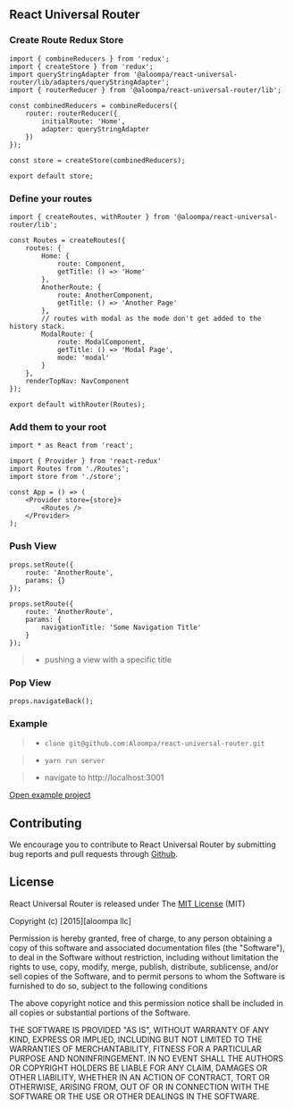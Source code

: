 ## React Universal Router

### Create Route Redux Store

```
import { combineReducers } from 'redux';
import { createStore } from 'redux';
import queryStringAdapter from '@aloompa/react-universal-router/lib/adapters/queryStringAdapter';
import { routerReducer } from '@aloompa/react-universal-router/lib';

const combinedReducers = combineReducers({
    router: routerReducer({
        initialRoute: 'Home',
        adapter: queryStringAdapter
    })
});

const store = createStore(combinedReducers);

export default store;
```

### Define your routes

```
import { createRoutes, withRouter } from '@aloompa/react-universal-router/lib';

const Routes = createRoutes({
    routes: {
        Home: {
            route: Component,
            getTitle: () => 'Home'
        },
        AnotherRoute: {
            route: AnotherComponent,
            getTitle: () => 'Another Page'
        },
        // routes with modal as the mode don't get added to the history stack.
        ModalRoute: {
            route: ModalComponent,
            getTitle: () => 'Modal Page',
            mode: 'modal'
        }
    },
    renderTopNav: NavComponent
});

export default withRouter(Routes);
```

### Add them to your root

```
import * as React from 'react';

import { Provider } from 'react-redux'
import Routes from './Routes';
import store from './store';

const App = () => (
    <Provider store={store}>
        <Routes />
    </Provider>
);
```

### Push View

```
props.setRoute({
    route: 'AnotherRoute',
    params: {}
});
```

```
props.setRoute({
    route: 'AnotherRoute',
    params: {
        navigationTitle: 'Some Navigation Title'
    }
});
```

> - pushing a view with a specific title

### Pop View

`props.navigateBack();`

### Example

> - `clone git@github.com:Aloompa/react-universal-router.git`

> - `yarn run server`

> - navigate to http://localhost:3001

[Open example project](https://github.com/Aloompa/react-universal-router/tree/master/src/examples)

## Contributing

We encourage you to contribute to React Universal Router by submitting bug reports and pull requests through [Github](http//github.com).

## License

React Universal Router is released under The [MIT License](http://www.opensource.org/licenses/MIT) (MIT)

Copyright (c) [2015][aloompa llc]

Permission is hereby granted, free of charge, to any person obtaining a copy
of this software and associated documentation files (the "Software"), to deal
in the Software without restriction, including without limitation the rights
to use, copy, modify, merge, publish, distribute, sublicense, and/or sell
copies of the Software, and to permit persons to whom the Software is
furnished to do so, subject to the following conditions

The above copyright notice and this permission notice shall be included in all
copies or substantial portions of the Software.

THE SOFTWARE IS PROVIDED "AS IS", WITHOUT WARRANTY OF ANY KIND, EXPRESS OR IMPLIED, INCLUDING BUT NOT LIMITED TO THE WARRANTIES OF MERCHANTABILITY, FITNESS FOR A PARTICULAR PURPOSE AND NONINFRINGEMENT. IN NO EVENT SHALL THE AUTHORS OR COPYRIGHT HOLDERS BE LIABLE FOR ANY CLAIM, DAMAGES OR OTHER LIABILITY, WHETHER IN AN ACTION OF CONTRACT, TORT OR OTHERWISE, ARISING FROM,
OUT OF OR IN CONNECTION WITH THE SOFTWARE OR THE USE OR OTHER DEALINGS IN THE SOFTWARE.
